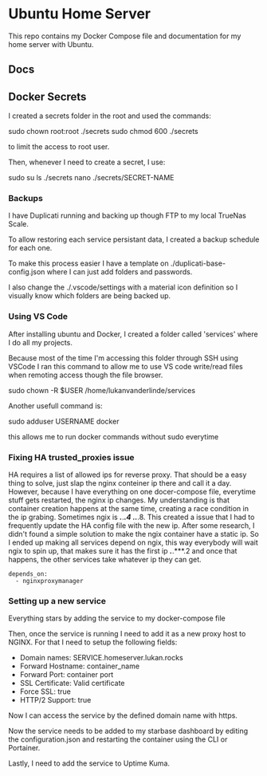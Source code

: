 # Ubuntu Home Server

This repo contains my Docker Compose file and documentation for my home server with Ubuntu.

## Docs

## Docker Secrets
I created a secrets folder in the root and used the commands:

sudo chown root:root ./secrets
sudo chmod 600 ./secrets

to limit the access to root user.

Then, whenever I need to create a secret, I use:

sudo su
ls ./secrets
nano ./secrets/SECRET-NAME

### Backups
I have Duplicati running and backing up though FTP to my local TrueNas Scale.

To allow restoring each service persistant data, I created a backup schedule for each one.

To make this process easier I have a template on ./duplicati-base-config.json where I can just add folders and passwords.

I also change the ./.vscode/settings with a material icon definition so I visually know which folders are being backed up.

### Using VS Code
After installing ubuntu and Docker, I created a folder called 'services' where I do all my projects.

Because most of the time I'm accessing this folder through SSH using VSCode I ran this command to allow me to use VS code write/read files when remoting access though the file browser.

sudo chown -R $USER /home/lukanvanderlinde/services

Another usefull command is:

sudo adduser USERNAME docker

this allows me to run docker commands without sudo everytime

### Fixing HA trusted_proxies issue
HA requires a list of allowed ips for reverse proxy. That should be a easy thing to solve, just slap the nginx conteiner ip there and call it a day. However, because I have everything on one docer-compose file, everytime stuff gets restarted, the nginx ip changes. My understanding is that container creation happens at the same time, creating a race condition in the ip grabing. Sometimes ngix is ***.***.***.4  ***.***.***.8. This created a issue that I had to frequently update the HA config file with the new ip. After some research, I didn't found a simple solution to make the ngix container have a static ip. So I ended up making all services depend on ngix, this way everybody will wait ngix to spin up, that makes sure it has the first ip ***.***.***.2 and once that happens, the other services take whatever ip they can get.
    
    depends_on:
      - nginxproxymanager

### Setting up a new service
Everything stars by adding the service to my docker-compose file

Then, once the service is running I need to add it as a new proxy host to NGINX. For that I need to setup the following fields:
- Domain names: SERVICE.homeserver.lukan.rocks
- Forward Hostname: container_name
- Forward Port: container port
- SSL Certificate: Valid certificate
- Force SSL: true
- HTTP/2 Support: true

Now I can access the service by the defined domain name with https.

Now the service needs to be added to my starbase dashboard by editing the configuration.json and restarting the container using the CLI or Portainer.

Lastly, I need to add the service to Uptime Kuma.